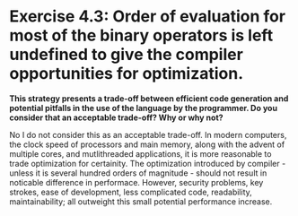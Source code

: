 # Exercise 4.3: Order of evaluation for most of the binary operators is left undefined to give the compiler opportunities for optimization.

**This strategy presents a trade-off between efficient code generation and potential pitfalls in the use of the language by the programmer. Do you consider that an acceptable trade-off? Why or why not?**

No I do not consider this as an acceptable trade-off. In modern computers, the clock speed of processors and main memory, along with the advent of multiple cores, and mutlithreaded applications, it is more reasonable to trade optimization for certainity. The optimization introduced by compiler - unless it is several hundred orders of magnitude - should not result in noticable difference in performace. However, security problems, key strokes, ease of development, less complicated code, readability, maintainability; all outweight this small potential performance increase.